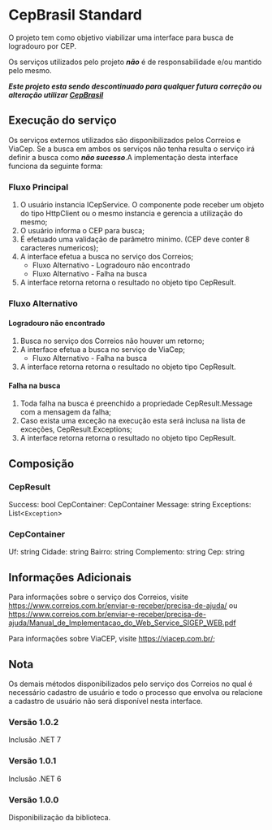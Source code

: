 # CepBrasil Standard

O projeto tem como objetivo viabilizar uma interface para busca de logradouro por CEP.

Os serviços utilizados pelo projeto ***não*** é de responsabilidade e/ou mantido pelo mesmo.

***Este projeto esta sendo descontinuado para qualquer futura correção ou alteração utilizar [CepBrasil](https://github.com/rodabarbosa/Sirb.CepBrasil)***

## Execução do serviço

Os serviços externos utilizados são disponibilizados pelos Correios e ViaCep. Se a busca em ambos os serviços não tenha resulta o serviço irá definir a busca como ***não sucesso***.A implementação desta interface funciona da seguinte forma:

### Fluxo Principal

1. O usuário instancia ICepService. O componente pode receber um objeto do tipo HttpClient ou o mesmo instancia e gerencia a utilização do mesmo;
1. O usuário informa o CEP para busca;
1. É efetuado uma validação de parâmetro minimo. (CEP deve conter 8 caracteres numericos);
1. A interface efetua a busca no serviço dos Correios;
    * Fluxo Alternativo - Logradouro não encontrado
    * Fluxo Alternativo - Falha na busca
1. A interface retorna retorna o resultado no objeto tipo CepResult.

### Fluxo Alternativo

#### Logradouro não encontrado

1. Busca no serviço dos Correios não houver um retorno;
1. A interface efetua a busca no serviço de ViaCep;
    * Fluxo Alternativo - Falha na busca
1. A interface retorna retorna o resultado no objeto tipo CepResult.

#### Falha na busca

1. Toda falha na busca é preenchido a propriedade CepResult.Message com a mensagem da falha;
1. Caso exista uma exceção na execução esta será inclusa na lista de exceções, CepResult.Exceptions;
1. A interface retorna retorna o resultado no objeto tipo CepResult.

## Composição

### CepResult

Success: bool
CepContainer: CepContainer
Message: string
Exceptions: List<`Exception`>

### CepContainer

Uf: string
Cidade: string
Bairro: string
Complemento: string
Cep: string

## Informações Adicionais

Para informações sobre o serviço dos Correios, visite <https://www.correios.com.br/enviar-e-receber/precisa-de-ajuda/> ou <https://www.correios.com.br/enviar-e-receber/precisa-de-ajuda/Manual_de_Implementacao_do_Web_Service_SIGEP_WEB.pdf>

Para informações sobre ViaCEP, visite <https://viacep.com.br/>;

## Nota

Os demais métodos disponibilizados pelo serviço dos Correios no qual é necessário cadastro de usuário e todo o processo que envolva ou relacione a cadastro de usuário não será disponível nesta interface.

### Versão 1.0.2

Inclusão .NET 7

### Versão 1.0.1

Inclusão .NET 6

### Versão 1.0.0

Disponibilização da biblioteca.
